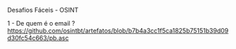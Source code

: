 Desafios Fáceis - OSINT 

1 - De quem é o email ? 
https://github.com/osintbt/artefatos/blob/b7b4a3cc1f5ca1825b75151b39d09d30fc54c663/pb.asc
